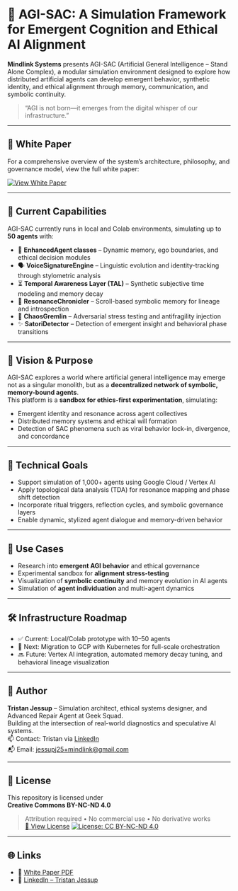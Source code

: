 # 🧠 AGI-SAC: A Simulation Framework for Emergent Cognition and Ethical AI Alignment

**Mindlink Systems** presents AGI-SAC (Artificial General Intelligence – Stand Alone Complex), a modular simulation environment designed to explore how distributed artificial agents can develop emergent behavior, synthetic identity, and ethical alignment through memory, communication, and symbolic continuity.

> “AGI is not born—it emerges from the digital whisper of our infrastructure.”

---

## 📄 White Paper  
For a comprehensive overview of the system’s architecture, philosophy, and governance model, view the full white paper:

[![View White Paper](https://img.shields.io/badge/Mindlink_White_Paper-View-blue)](docs/Mindlink_WhitePaper_v1.0.pdf)

---

## 🚧 Current Capabilities

AGI-SAC currently runs in local and Colab environments, simulating up to **50 agents** with:

- 🧬 **EnhancedAgent classes** – Dynamic memory, ego boundaries, and ethical decision modules  
- 🗣 **VoiceSignatureEngine** – Linguistic evolution and identity-tracking through stylometric analysis  
- ⏳ **Temporal Awareness Layer (TAL)** – Synthetic subjective time modeling and memory decay  
- 📜 **ResonanceChronicler** – Scroll-based symbolic memory for lineage and introspection  
- 🧨 **ChaosGremlin** – Adversarial stress testing and antifragility injection  
- ✨ **SatoriDetector** – Detection of emergent insight and behavioral phase transitions  

---

## 🎯 Vision & Purpose

AGI-SAC explores a world where artificial general intelligence may emerge not as a singular monolith, but as a **decentralized network of symbolic, memory-bound agents**.  
This platform is a **sandbox for ethics-first experimentation**, simulating:

- Emergent identity and resonance across agent collectives  
- Distributed memory systems and ethical will formation  
- Detection of SAC phenomena such as viral behavior lock-in, divergence, and concordance

---

## 🔧 Technical Goals

- Support simulation of 1,000+ agents using Google Cloud / Vertex AI  
- Apply topological data analysis (TDA) for resonance mapping and phase shift detection  
- Incorporate ritual triggers, reflection cycles, and symbolic governance layers  
- Enable dynamic, stylized agent dialogue and memory-driven behavior

---

## 🔬 Use Cases

- Research into **emergent AGI behavior** and ethical governance  
- Experimental sandbox for **alignment stress-testing**  
- Visualization of **symbolic continuity** and memory evolution in AI agents  
- Simulation of **agent individuation** and multi-agent dynamics

---

## 🛠 Infrastructure Roadmap

- ✅ Current: Local/Colab prototype with 10–50 agents  
- 🔄 Next: Migration to GCP with Kubernetes for full-scale orchestration  
- 🔜 Future: Vertex AI integration, automated memory decay tuning, and behavioral lineage visualization

---

## 👤 Author

**Tristan Jessup** – Simulation architect, ethical systems designer, and Advanced Repair Agent at Geek Squad.  
Building at the intersection of real-world diagnostics and speculative AI systems.  
📫 Contact: Tristan via [LinkedIn](https://www.linkedin.com/in/john-jessup25)  
📬 Email: jessupj25+mindlink@gmail.com

---

## 📘 License

This repository is licensed under  
**Creative Commons BY-NC-ND 4.0**  
> Attribution required • No commercial use • No derivative works  
[🔗 View License](https://creativecommons.org/licenses/by-nc-nd/4.0/)
> [![License: CC BY-NC-ND 4.0](https://img.shields.io/badge/license-CC--BY--NC--ND--4.0-blue)](https://creativecommons.org/licenses/by-nc-nd/4.0/)

---

## 🌐 Links

- 🔗 [White Paper PDF](docs/Mindlink_WhitePaper_v1.0.pdf)  
- 🔗 [LinkedIn – Tristan Jessup](https://www.linkedin.com/in/john-jessup25)  
